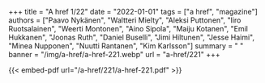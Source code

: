 +++
title = "A href 1/22"
date = "2022-01-01"
tags = ["a href", "magazine"]
authors = ["Paavo Nykänen", "Waltteri Mielty", "Aleksi Puttonen", "Iiro Ruotsalainen", "Weerti Montonen", "Aino Sipola", "Maiju Kotanen", "Emil Hukkanen", "Joonas Ruth", "Daniel Buselli", "Jimi Hiltunen", "Jesse Haimi", "Minea Nupponen", "Nuutti Rantanen", "Kim Karlsson"]
summary = " "
banner = "/img/a-href/a-href-221.webp"
url = "a-href/221"
+++

{{< embed-pdf url="/a-href/221/a-href-221.pdf" >}}
